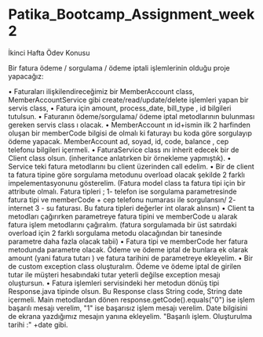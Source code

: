 # Patika_Bootcamp_Assignment_week2
İkinci Hafta Ödev Konusu

Bir fatura ödeme / sorgulama / ödeme iptali işlemlerinin olduğu proje 
yapacağız:

• Faturaları ilişkilendireceğimiz bir MemberAccount class, MemberAccountService gibi 
create/read/update/delete işlemleri yapan bir servis class,
• Fatura için amount, process_date, bill_type , id bilgileri tutulsun.
• Faturanın ödeme/sorgulama/ ödeme iptal metodlarının bulunması gereken servis class ı 
olacak.
• MemberAccount ın id+ismin ilk 2 harfinden oluşan bir memberCode bilgisi de olmalı ki 
faturayı bu koda göre sorgulayıp ödeme yapacak. MemberAccount ad, soyad, id, code, 
balance , cep telefonu bilgileri içermeli.
• FaturaService class ını inherit edecek bir de Client class olsun. (inheritance anlatırken bir 
örnekleme yapmıştık).
• Service teki fatura metodlarını bu client üzerinden call edelim.
• Bir de client ta fatura tipine göre sorgulama metodunu overload olacak şekilde 2 farklı 
impelementasyonunu gösterelim. (Fatura model class ta fatura tipi için bir attribute 
olmalı. Fatura tipleri ; 1- telefon ise sorgulama parametresinde fatura tipi ve 
memberCode + cep telefonu numarası ile sorgulansın/ 2- internet 3 - su faturası. Bu 
fatura tipleri değerler int olarak alınsın)
• Client ta metodları çağırırken parametreye fatura tipini ve memberCode u alarak fatura 
işlem metodlarını çağıralım. (fatura sorgulamada bir üst satırdaki overload için 2 farklı 
sorgulama metodu olacağından bir tanesinde parametre daha fazla olacak tabii)
• Fatura tipi ve memberCode her fatura metodunda parametre olacak. Ödeme ve ödeme 
iptal de bunlara ek olarak amount (yani fatura tutarı ) ve fatura tarihini de parametreye 
ekleyelim.
• Bir de custom exception class oluşturalım. Ödeme ve ödeme iptal de girilen tutar ile 
müşteri hesabındaki tutar yeterli değilse exception mesajı oluştursun.
• Fatura işlemleri servisindeki her metodun dönüş tipi Response.java tipinde olsun. Bu 
Response class String code, String date içermeli. Main metodlardan dönen 
response.getCode().equals("0") ise işlem başarılı mesajı verelim, "1" ise başarısız işlem 
mesajı verelim. Date bilgisini de ekrana yazdığımız mesajın yanına ekleyelim. "Başarılı 
işlem. Oluşturulma tarihi :" +date gibi.
